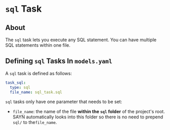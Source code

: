 # `sql` Task

## About

The `sql` task lets you execute any SQL statement. You can have multiple SQL statements within one file.

## Defining `sql` Tasks In `models.yaml`

A `sql` task is defined as follows:

```yaml
task_sql:
  type: sql
  file_name: sql_task.sql
```

`sql` tasks only have one parameter that needs to be set:

- `file_name`: the name of the file **within the `sql` folder** of the project's root. SAYN automatically looks into this folder so there is no need to prepend `sql/` to the`file_name`.

